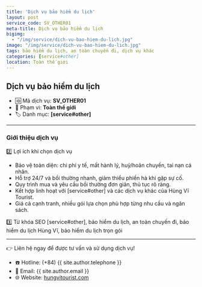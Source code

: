 ```yaml
---
title: 'Dịch vụ bảo hiểm du lịch'
layout: post
service_code: SV_OTHER01
meta-title: Dịch vụ bảo hiểm du lịch
bigimg:
  - "/img/service/dich-vu-bao-hiem-du-lich.jpg"
image: "/img/service/dich-vu-bao-hiem-du-lich.jpg"
tags: bảo hiểm du lịch, an toàn chuyến đi, dịch vụ khác
categories: [service#other]
location: Toàn thế giới
---
```


## Dịch vụ bảo hiểm du lịch

- 🆔 Mã dịch vụ: **SV_OTHER01**
- 📍 Phạm vi: **Toàn thế giới**
- 🏷️ Danh mục: **[service#other]**

---

### Giới thiệu dịch vụ

2️⃣ Lợi ích khi chọn dịch vụ
- Bảo vệ toàn diện: chi phí y tế, mất hành lý, huỷ/hoãn chuyến, tai nạn cá nhân.  
- Hỗ trợ 24/7 và bồi thường nhanh, giảm thiểu phiền hà khi gặp sự cố.  
- Quy trình mua và yêu cầu bồi thường đơn giản, thủ tục rõ ràng.  
- Kết hợp linh hoạt với [service#other] và các dịch vụ khác của Hùng Vĩ Tourist.  
- Giá cả cạnh tranh, nhiều gói lựa chọn phù hợp từng nhu cầu và ngân sách.

3️⃣ Từ khóa SEO
[service#other], bảo hiểm du lịch, an toàn chuyến đi, bảo hiểm du lịch Hùng Vĩ, bảo hiểm du lịch trọn gói

---

👉 Liên hệ ngay để được tư vấn và sử dụng dịch vụ!

- ☎️ Hotline: (+84) {{ site.author.telephone }}
- 📧 Email: {{ site.author.email }}
- 🌐 Website: [hungvitourist.com](https://hungvitourist.com)

